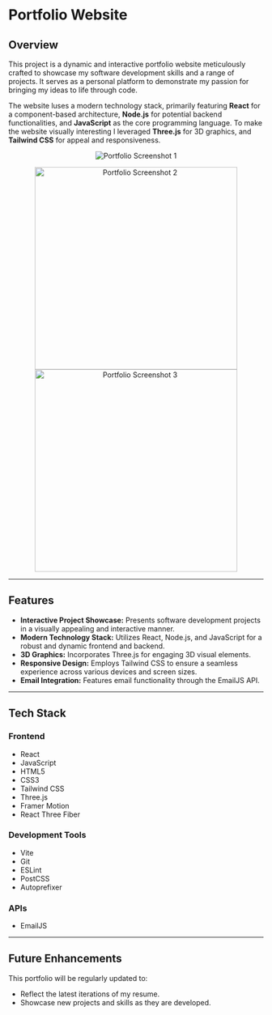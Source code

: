 # Portfolio Website

## Overview

This project is a dynamic and interactive portfolio website meticulously crafted to showcase my software development skills and a range of projects. It serves as a personal platform to demonstrate my passion for bringing my ideas to life through code.

The website luses a modern technology stack, primarily featuring **React** for a component-based architecture, **Node.js** for potential backend functionalities, and **JavaScript** as the core programming language. To make the website visually interesting I leveraged **Three.js** for 3D graphics, and  **Tailwind CSS** for appeal and responsiveness.



<p align="center">
  <img src="https://github.com/user-attachments/assets/936358e3-b318-44d5-be9f-e9eb4d863942" alt="Portfolio Screenshot 1" />
</p>

<p align="center">
   <img src="https://github.com/user-attachments/assets/d9949b6e-1756-42bf-bcb0-d33d35badbbb" alt="Portfolio Screenshot 2" width="400"/>
   <img src="https://github.com/user-attachments/assets/1e50d52f-fc5a-4616-b899-319d28ef660f" alt="Portfolio Screenshot 3" width="400"/>
</p>

---

## Features

-   **Interactive Project Showcase:** Presents software development projects in a visually appealing and interactive manner.
-   **Modern Technology Stack:** Utilizes React, Node.js, and JavaScript for a robust and dynamic frontend and backend.
-   **3D Graphics:** Incorporates Three.js for engaging 3D visual elements.
-   **Responsive Design:** Employs Tailwind CSS to ensure a seamless experience across various devices and screen sizes.
-   **Email Integration:** Features email functionality through the EmailJS API.

---

## Tech Stack

### Frontend

-   React
-   JavaScript
-   HTML5
-   CSS3
-   Tailwind CSS
-   Three.js
-   Framer Motion
-   React Three Fiber

### Development Tools

-   Vite
-   Git
-   ESLint
-   PostCSS
-   Autoprefixer

### APIs

-   EmailJS

---

## Future Enhancements

This portfolio will be regularly updated to:

-   Reflect the latest iterations of my resume.
-   Showcase new projects and skills as they are developed.
